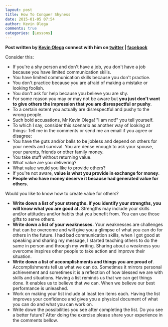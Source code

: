 ```yaml
---
layout: post
title: How To Conquer Shyness
date: 2015-01-05 07:54
author: Kevin Olega
comments: true
categories: [Lessons]
---
```

<strong>Post written by <a href="http://kevinolega.com/">Kevin Olega</a> connect with him on <a href="http://twitter.com/kevinolega">twitter</a> | <a href="http://www.facebook.com/profile.php?id=100003220910840">facebook </a></strong>

Consider this:
- If you're a shy person and don't have a job, you don't have a job because you have limited communication skills.
- You have limited communication skills because you don't practice.
- You don't practice because you are afraid of making a mistake or looking foolish.
- You don't ask for help because you believe you are shy.
- For some reason you may or may not be aware but <strong>you just don't want to give others the impression that you are disrespectful or pushy</strong>.
- To a certain extent you actually are disrespectful and pushy to the wrong people.
- Such bold accusations, Mr Kevin Olega! "I am not!" you tell yourself.
- To which I say, consider this scenario as another way of looking at things: Tell me in the comments or send me an email if you agree or disagree:
- You have the guts and/or balls to be jobless and depend on others for your needs and survival. You are dense enough to ask your spouse, your parents, friends or other family money.
- You take stuff without returning value.
- What value are you delivering?
- What value would you like to provide others?
- If you're not aware, <strong>value is what you provide in exchange for money</strong>.
- <strong>People who have money deserve it because had generated value for others.</strong>

Would you like to know how to create value for others?
- <strong>Write down a list of your strengths. If you identify your strengths, you will know what you are good at.</strong> Strengths may include your skills and/or attitudes and/or habits that you benefit from. You can use those gifts to serve others.
- <strong>Write down a list of your weaknesses.</strong> Your weaknesses are challenges that can be overcome and will give you a glimpse of what you can do for others in the future. I had bad communication skills, when I got good at speaking and sharing my message, I started teaching others to do the same in person and through my writing. Sharing about a weakness you overcome inspires other people to take action and improve their situation.
- <strong>Write down a list of accomplishments and things you are proud of</strong>. Accomplishments tell us what we can do. Sometimes it mirrors personal achievement and sometimes it is a reflection of how blessed we are with skills and situations. Having a list reminds us that we can get things done. It enables us to believe that we can. When we believe our best performance is unleashed.
- Work on making your list include at least ten items each. Having the list improves your confidence and gives you a physical document of what you can do and what you can work on.
- Write down the possibilities you see after completing the list.
Do you see a better future? After doing the exercise please share your experience in the comments bellow.
